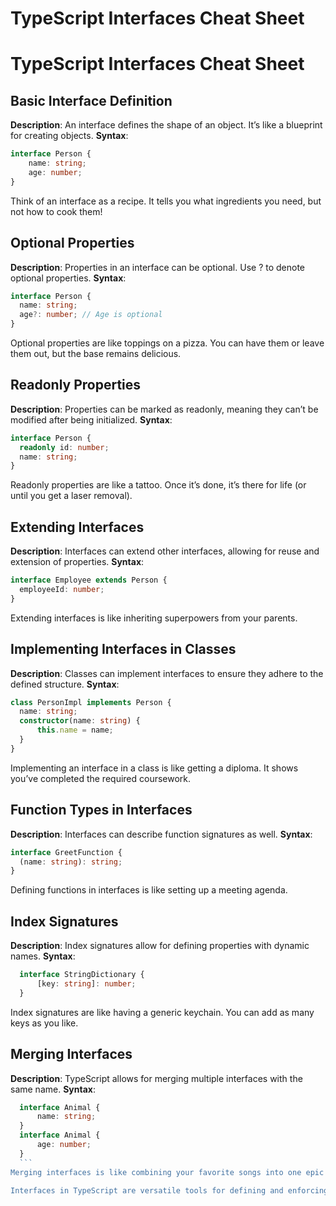 # TypeScript Interfaces Cheat Sheet

# TypeScript Interfaces Cheat Sheet

## Basic Interface Definition
**Description**: An interface defines the shape of an object. It’s like a blueprint for creating objects. 
**Syntax**:
  ```typescript
  interface Person {
      name: string;
      age: number;
  }
  ```
Think of an interface as a recipe. It tells you what ingredients you need, but not how to cook them!

## Optional Properties
**Description**: Properties in an interface can be optional. Use ? to denote optional properties.
**Syntax**:
  ```typescript
  interface Person {
    name: string;
    age?: number; // Age is optional
  }
  ```
Optional properties are like toppings on a pizza. You can have them or leave them out, but the base remains delicious.

## Readonly Properties
**Description**: Properties can be marked as readonly, meaning they can’t be modified after being initialized.
**Syntax**:
  ```typescript
  interface Person {
    readonly id: number;
    name: string;
  }
  ```
Readonly properties are like a tattoo. Once it’s done, it’s there for life (or until you get a laser removal).

## Extending Interfaces
**Description**: Interfaces can extend other interfaces, allowing for reuse and extension of properties.
**Syntax**:
  ```typescript
  interface Employee extends Person {
    employeeId: number;
  }
  ```
Extending interfaces is like inheriting superpowers from your parents.

## Implementing Interfaces in Classes
**Description**: Classes can implement interfaces to ensure they adhere to the defined structure.
**Syntax**:
  ```typescript
  class PersonImpl implements Person {
    name: string;
    constructor(name: string) {
        this.name = name;
    }
  }
  ```
Implementing an interface in a class is like getting a diploma. It shows you’ve completed the required coursework.

## Function Types in Interfaces
**Description**: Interfaces can describe function signatures as well.
**Syntax**:
  ```typescript
  interface GreetFunction {
    (name: string): string;
  }
  ```
Defining functions in interfaces is like setting up a meeting agenda.

## Index Signatures
**Description**: Index signatures allow for defining properties with dynamic names.
**Syntax**:
  ```typescript
    interface StringDictionary {
        [key: string]: number;
    }
  ```
Index signatures are like having a generic keychain. You can add as many keys as you like.

## Merging Interfaces
**Description**: TypeScript allows for merging multiple interfaces with the same name.
**Syntax**:
  ```typescript
    interface Animal {
        name: string;
    }
    interface Animal {
        age: number;
    }
    ```
Merging interfaces is like combining your favorite songs into one epic playlist. 

Interfaces in TypeScript are versatile tools for defining and enforcing object shapes. They can be extended, merged, and used to ensure that classes and functions adhere to specific structures.
